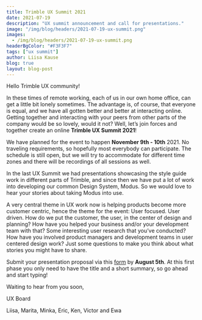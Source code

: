 ```yaml
---
title: Trimble UX Summit 2021
date: 2021-07-19
description: "UX summit announcement and call for presentations."
image: "/img/blog/headers/2021-07-19-ux-summit.png"
images:
  - /img/blog/headers/2021-07-19-ux-summit.png
headerBgColor: "#F3F3F7"
tags: ["ux summit"]
author: Liisa Kause
blog: true
layout: blog-post
---
```


Hello Trimble UX community!

In these times of remote working, each of us in our own home office, can get a little bit lonely sometimes. The advantage is, of course, that everyone is equal, and we have all gotten better and better at interacting online.  Getting together and interacting with your peers from other parts of the company would be so lovely, would it not? Well, let’s join forces and together create an online **Trimble UX Summit 2021**!

We have planned for the event to happen **November 9th - 10th** 2021. No traveling requirements, so hopefully most everybody can participate. The schedule is still open, but we will try to accommodate for different time zones and there will be recordings of all sessions as well.

In the last UX Summit we had presentations showcasing the style guide work in different parts of Trimble, and since then we have put a lot of work into developing our common Design System, Modus. So we would love to hear your stories about taking Modus into use.

A very central theme in UX work now is helping products become more customer centric, hence the theme for the event: User focused. User driven.  How do we put the customer, the user, in the center of design and planning?  How have you helped your business and/or your development team with that? Some interesting user research that you’ve conducted? How have you involved product managers and development teams in user centered design work? Just some questions to make you think about what stories you might have to share.

Submit your presentation proposal via this [form](https://forms.gle/eBJELaNXHbfXbdPx5) by **August 5th**. At this first phase you only need to have the title and a short summary, so go ahead and start typing!

Waiting to hear from you soon,

UX Board

Liisa, Marita, Minka, Eric, Ken, Victor and Ewa
